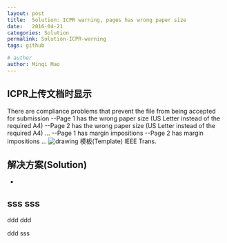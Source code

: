 ```yaml
---
layout: post
title:  Solution: ICPR warning, pages has wrong paper size
date:   2016-04-21
categories: Solution
permalink: Solution-ICPR-warning
tags: github

# author
author: Minqi Mao
---
```


## ICPR上传文档时显示

There are compliance problems that prevent the file from being accepted for submission
--Page 1 has the wrong paper size (US Letter instead of the required A4)
--Page 2 has the wrong paper size (US Letter instead of the required A4)
...
--Page 1 has margin impositions
--Page 2 has margin impositions
...
![drawing]()
模板(Template) IEEE Trans.

## 解决方案(Solution)

-
sss sss
-
ddd ddd

ddd sss